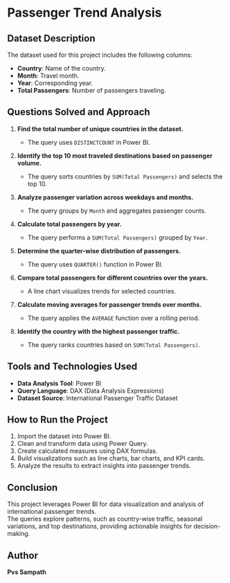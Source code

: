 # Passenger Trend Analysis

## Dataset Description
The dataset used for this project includes the following columns:
- **Country**: Name of the country.
- **Month**: Travel month.
- **Year**: Corresponding year.
- **Total Passengers**: Number of passengers traveling.

## Questions Solved and Approach
1. **Find the total number of unique countries in the dataset.**  
   - The query uses `DISTINCTCOUNT` in Power BI.

2. **Identify the top 10 most traveled destinations based on passenger volume.**  
   - The query sorts countries by `SUM(Total Passengers)` and selects the top 10.

3. **Analyze passenger variation across weekdays and months.**  
   - The query groups by `Month` and aggregates passenger counts.

4. **Calculate total passengers by year.**  
   - The query performs a `SUM(Total Passengers)` grouped by `Year`.

5. **Determine the quarter-wise distribution of passengers.**  
   - The query uses `QUARTER()` function in Power BI.

6. **Compare total passengers for different countries over the years.**  
   - A line chart visualizes trends for selected countries.

7. **Calculate moving averages for passenger trends over months.**  
   - The query applies the `AVERAGE` function over a rolling period.

8. **Identify the country with the highest passenger traffic.**  
   - The query ranks countries based on `SUM(Total Passengers)`.

## Tools and Technologies Used
- **Data Analysis Tool**: Power BI  
- **Query Language**: DAX (Data Analysis Expressions)  
- **Dataset Source**: International Passenger Traffic Dataset  

## How to Run the Project
1. Import the dataset into Power BI.  
2. Clean and transform data using Power Query.  
3. Create calculated measures using DAX formulas.  
4. Build visualizations such as line charts, bar charts, and KPI cards.  
5. Analyze the results to extract insights into passenger trends.  

## Conclusion
This project leverages Power BI for data visualization and analysis of international passenger trends.  
The queries explore patterns, such as country-wise traffic, seasonal variations, and top destinations, providing actionable insights for decision-making.  

## Author
**Pvs Sampath**
